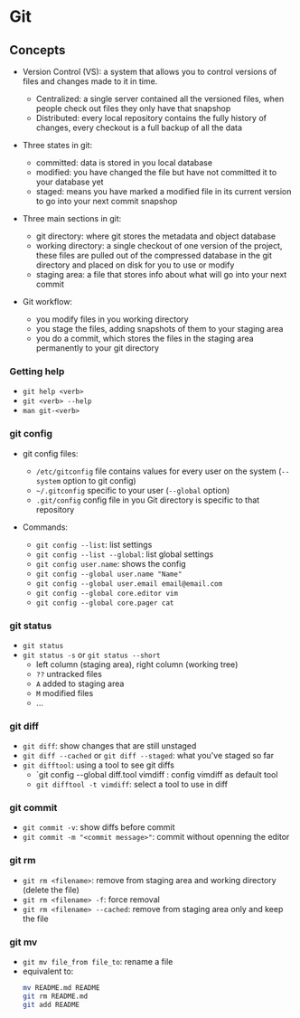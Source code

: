# Git

## Concepts

- Version Control (VS): a system that allows you to control versions of files and changes made to it in time. 
    - Centralized: a single server contained all the versioned files, when people check out files they only have that snapshop
    - Distributed: every local repository contains the fully history of changes, every checkout is a full backup of all the data

- Three states in git:
    - committed: data is stored in you local database
    - modified: you have changed the file but have not committed it to your database yet
    - staged: means you have marked a modified file in its current version to go into your next commit snapshop
- Three main sections in git:
    - git directory: where git stores the metadata and object database
    - working directory: a single checkout of one version of the project, these files are pulled out of the compressed database in the git directory and placed on disk for you to use or modify
    - staging area: a file that stores info about what will go into your next commit
- Git workflow:
    - you modify files in you working directory
    - you stage the files, adding snapshots of them to your staging area
    - you do a commit, which stores the files in the staging area permanently to your git directory

### Getting help

- `git help <verb>`
- `git <verb> --help`
- `man git-<verb>`

### git config

- git config files:
    - `/etc/gitconfig` file contains values for every user on the system (`--system` option to git config)
    - `~/.gitconfig` specific to your user (`--global` option)
    - `.git/config` config file in you Git directory is specific to that repository
  
- Commands:
    - `git config --list`: list settings
    - `git config --list --global`: list global settings
    - `git config user.name`: shows the config
    - `git config --global user.name "Name"`
    - `git config --global user.email email@email.com`
    - `git config --global core.editor vim`
    - `git config --global core.pager cat`

### git status
- `git status`
- `git status -s` or `git status --short`
    - left column (staging area), right column (working tree)
    - `??` untracked files
    - `A` added to staging area
    - `M` modified files
    - ...

### git diff
- `git diff`: show changes that are still unstaged
- `git diff --cached` or `git diff --staged`: what you've staged so far
- `git difftool`: using a tool to see git diffs
  - `git config --global diff.tool vimdiff : config vimdiff as default tool
  - `git difftool -t vimdiff`: select a tool to use in diff

### git commit
- `git commit -v`: show diffs before commit
- `git commit -m "<commit message>"`: commit without openning the editor

### git rm
- `git rm <filename>`: remove from staging area and working directory (delete the file)
- `git rm <filename> -f`: force removal
- `git rm <filename> --cached`: remove from staging area only and keep the file

### git mv
- `git mv file_from file_to`: rename a file
- equivalent to:
    ```bash
    mv README.md README
    git rm README.md
    git add README
    ```
